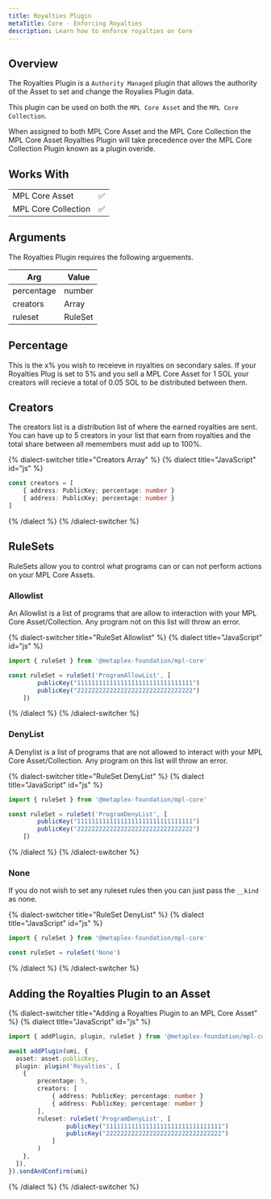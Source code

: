 ```yaml
---
title: Royalties Plugin
metaTitle: Core - Enforcing Royalties
description: Learn how to enforce royalties on Core
---
```


## Overview

The Royalties Plugin is a `Authority Managed` plugin that allows the authority of the Asset to set and change the Royalies Plugin data.

This plugin can be used on both the `MPL Core Asset` and the `MPL Core Collection`.

When assigned to both MPL Core Asset and the MPL Core Collection the MPL Core Asset Royalties Plugin will take precedence over the MPL Core Collection Plugin known as a plugin overide.

## Works With

|                     |     |
| ------------------- | --- |
| MPL Core Asset      | ✅  |
| MPL Core Collection | ✅  |

## Arguments

The Royalties Plugin requires the following arguements.

| Arg        | Value              |
| ---------- | ------------------ |
| percentage | number             |
| creators   | Array<CreatorArgs> |
| ruleset    | RuleSet            |

## Percentage

This is the x% you wish to receieve in royalties on secondary sales. If your Royalties Plug is set to 5% and you sell a MPL Core Asset for 1 SOL your creators will recieve a total of 0.05 SOL to be distributed between them.

## Creators

The creators list is a distribution list of where the earned royalties are sent. You can have up to 5 creators in your list that earn from royalties and the total share between all memembers must add up to 100%.

{% dialect-switcher title="Creators Array" %}
{% dialect title="JavaScript" id="js" %}

```ts
const creators = [
    { address: PublicKey; percentage: number }
    { address: PublicKey; percentage: number }
]
```

{% /dialect %}
{% /dialect-switcher %}

## RuleSets

RuleSets allow you to control what programs can or can not perform actions on your MPL Core Assets.

### Allowlist

An Allowlist is a list of programs that are allow to interaction with your MPL Core Asset/Collection. Any program not on this list will throw an error.

{% dialect-switcher title="RuleSet Allowlist" %}
{% dialect title="JavaScript" id="js" %}

```ts
import { ruleSet } from '@metaplex-foundation/mpl-core'

const ruleSet = ruleSet('ProgramAllowList', [
		publicKey("11111111111111111111111111111111")
		publicKey("22222222222222222222222222222222")
	])
```

{% /dialect %}
{% /dialect-switcher %}

### DenyList

A Denylist is a list of programs that are not allowed to interact with your MPL Core Asset/Collection. Any program on this list will throw an error.

{% dialect-switcher title="RuleSet DenyList" %}
{% dialect title="JavaScript" id="js" %}

```ts
import { ruleSet } from '@metaplex-foundation/mpl-core'

const ruleSet = ruleSet('ProgramDenyList', [
		publicKey("11111111111111111111111111111111")
		publicKey("22222222222222222222222222222222")
	])
```

{% /dialect %}
{% /dialect-switcher %}

### None

If you do not wish to set any ruleset rules then you can just pass the `__kind` as none.

{% dialect-switcher title="RuleSet DenyList" %}
{% dialect title="JavaScript" id="js" %}

```ts
import { ruleSet } from '@metaplex-foundation/mpl-core'

const ruleSet = ruleSet('None')
```

{% /dialect %}
{% /dialect-switcher %}

## Adding the Royalties Plugin to an Asset

{% dialect-switcher title="Adding a Royalties Plugin to an MPL Core Asset" %}
{% dialect title="JavaScript" id="js" %}

```ts
import { addPlugin, plugin, ruleSet } from '@metaplex-foundation/mpl-core'

await addPlugin(umi, {
  asset: asset.publicKey,
  plugin: plugin('Royalties', [
    {
        precentage: 5,
        creators: [
            { address: PublicKey; percentage: number }
            { address: PublicKey; percentage: number }
        ],
      	ruleset: ruleSet('ProgramDenyList', [
				publicKey("11111111111111111111111111111111")
				publicKey("22222222222222222222222222222222")
			]
		)
    },
  ]),
}).sendAndConfirm(umi)
```

{% /dialect %}
{% /dialect-switcher %}
